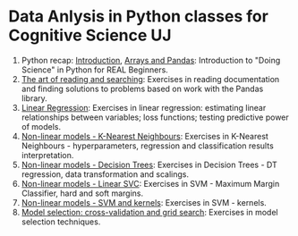 # Data Anlysis in Python classes for Cognitive Science UJ
1. Python recap: [Introduction](https://github.com/abelowska/dataPyIntro/blob/main/Classes_01_Introduction.ipynb), [Arrays and Pandas](https://github.com/abelowska/dataPyIntro/blob/main/Classes_01_Arrays.ipynb): Introduction to "Doing Science" in Python for REAL Beginners. 
2. [The art of reading and searching](https://github.com/abelowska/dataPy/blob/main/Classes_01_Reading.ipynb): Exercises in reading documentation and finding solutions to problems based on work with the Pandas library.
3. [Linear Regression](https://github.com/abelowska/dataPy/blob/main/Classes_03_Linear_Regression.ipynb): Exercises in linear regression: estimating linear relationships between variables; loss functions; testing predictive power of models.
4. [Non-linear models - K-Nearest Neighbours](https://github.com/abelowska/dataPy/blob/main/Classes_03_KNN.ipynb): Exercises in K-Nearest Neighbours - hyperparameters, regression and classification results interpretation.
5. [Non-linear models - Decision Trees](https://github.com/abelowska/dataPy/blob/main/Classes_04_DT.ipynb): Exercises in Decision Trees - DT regression, data transformation and scalings.
6. [Non-linear models - Linear SVC](https://github.com/abelowska/dataPy/blob/main/Classes_05_LinearSVM.ipynb): Exercises in SVM - Maximum Margin Classifier, hard and soft margins.
7. [Non-linear models - SVM and kernels](https://github.com/abelowska/dataPy/blob/main/Classes_06_SVM_kernels.ipynb): Exercises in SVM - kernels.
8. [Model selection: cross-validation and grid search](https://github.com/abelowska/dataPy/blob/main/Classes_07_model_selection.ipynb): Exercises in model selection techniques.
